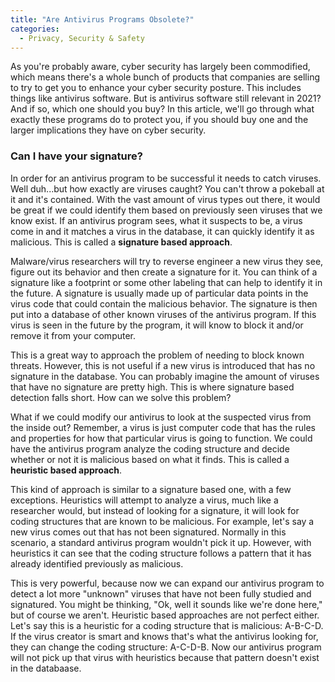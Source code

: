 ```yaml
---
title: "Are Antivirus Programs Obsolete?"
categories:
  - Privacy, Security & Safety
---
```


As you're probably aware, cyber security has largely been commodified, which means there's a whole bunch of products that companies are selling to try to get you to enhance your cyber security posture. This includes things like antivirus software. But is antivirus software still relevant in 2021? And if so, which one should you buy? In this article, we'll go through what exactly these programs do to protect you, if you should buy one and the larger implications they have on cyber security. 

### Can I have your signature?

In order for an antivirus program to be successful it needs to catch viruses. Well duh...but how exactly are viruses caught? You can't throw a pokeball at it and it's contained. With the vast amount of virus types out there, it would be great if we could identify them based on previously seen viruses that we know exist. If an antivirus program sees, what it suspects to be, a virus come in and it matches a virus in the database, it can quickly identify it as malicious. This is called a **signature based approach**. 

Malware/virus researchers will try to reverse engineer a new virus they see, figure out its behavior and then create a signature for it. You can think of a signature like a footprint or some other labeling that can help to identify it in the future. A signature is usually made up of particular data points in the virus code that could contain the malicious behavior. The signature is then put into a database of other known viruses of the antivirus program. If this virus is seen in the future by the program, it will know to block it and/or remove it from your computer. 

This is a great way to approach the problem of needing to block known threats. However, this is not useful if a new virus is introduced that has no signature in the database. You can probably imagine the amount of viruses that have no signature are pretty high. This is where signature based detection falls short. How can we solve this problem? 

What if we could modify our antivirus to look at the suspected virus from the inside out? Remember, a virus is just computer code that has the rules and properties for how that particular virus is going to function. We could have the antivirus program analyze the coding structure and decide whether or not it is malicious based on what it finds. This is called a **heuristic based approach**. 

This kind of approach is similar to a signature based one, with a few exceptions. Heuristics will attempt to analyze a virus, much like a researcher would, but instead of looking for a signature, it will look for coding structures that are known to be malicious. For example, let's say a new virus comes out that has not been signatured. Normally in this scenario, a standard antivirus program wouldn't pick it up. However, with heuristics it can see that the coding structure follows a pattern that it has already identified previously as malicious. 

This is very powerful, because now we can expand our antivirus program to detect a lot more "unknown" viruses that have not been fully studied and signatured. You might be thinking, "Ok, well it sounds like we're done here," but of course we aren't. Heuristic based approaches are not perfect either. Let's say this is a heuristic for a coding structure that is malicious: A-B-C-D. If the virus creator is smart and knows that's what the antivirus looking for, they can change the coding structure: A-C-D-B. Now our antivirus program will not pick up that virus with heuristics because that pattern doesn't exist in the databaase.
